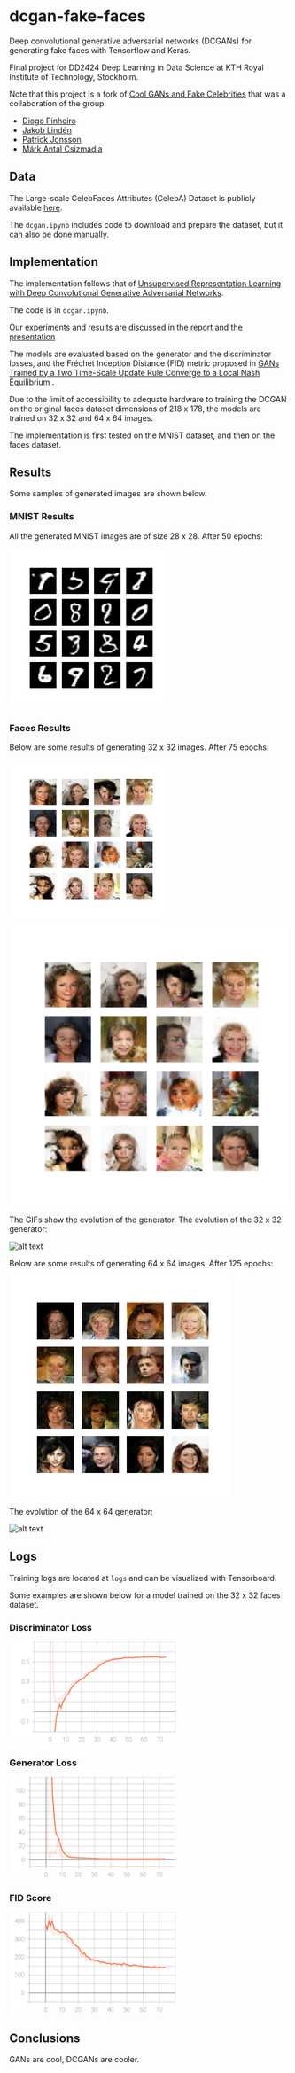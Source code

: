 # dcgan-fake-faces

Deep convolutional generative adversarial networks (DCGANs) for generating fake faces with Tensorflow and Keras.

Final project for DD2424 Deep Learning in Data Science at KTH Royal Institute of Technology, Stockholm.

Note that this project is a fork of [Cool GANs and Fake Celebrities](https://github.com/DiogorPinheiro/Cool_GANs_Fake_Celebrities) that was a collaboration of the group:
- [Diogo Pinheiro](https://github.com/DiogorPinheiro)
- [Jakob Lindén](https://github.com/jakobGTO)
- [Patrick Jonsson](https://github.com/hiver-py)
- [Márk Antal Csizmadia](https://github.com/mark-antal-csizmadia)

## Data

The Large-scale CelebFaces Attributes (CelebA) Dataset is publicly available [here](http://mmlab.ie.cuhk.edu.hk/projects/CelebA.html).

The ```dcgan.ipynb``` includes code to download and prepare the dataset, but it can also be done manually.

## Implementation

The implementation follows that of [Unsupervised Representation Learning with Deep Convolutional Generative Adversarial Networks](https://arxiv.org/abs/1511.06434).

The code is in ```dcgan.ipynb```.

Our experiments and results are discussed in the [report](assets/report_and_presentation/report.pdf) and the [presentation](assets/report_and_presentation/Presentation.pdf)

The models are evaluated based on the generator and the discriminator losses, and the Fréchet Inception Distance (FID) metric proposed in [GANs Trained by a Two Time-Scale Update Rule Converge to a Local Nash Equilibrium
](https://arxiv.org/abs/1706.08500).

Due to the limit of accessibility to adequate hardware to training the DCGAN on the original faces dataset dimensions of 218 x 178, the models are trained on 32 x 32 and 64 x 64 images.

The implementation is first tested on the MNIST dataset, and then on the faces dataset.

## Results

Some samples of generated images are shown below.

### MNIST Results

All the generated MNIST images are of size 28 x 28. After 50 epochs:

![alt text](assets/20210522-171512-mnist/epoch_0050.png)


### Faces Results

Below are some results of generating 32 x 32 images. After 75 epochs:

![alt text](assets/20210520-112504-faces/epoch_0075.png)

<img src="assets/20210520-112504-faces/epoch_0075.png" alt="drawing" width="500"/>



The GIFs show the evolution of the generator. The evolution of the 32 x 32 generator:

![alt text](assets/gifs/32.gif)

Below are some results of generating 64 x 64 images. After 125 epochs:

![alt text](assets/bests/epoch_0125.png)

The evolution of the 64 x 64 generator:

![alt text](assets/gifs/64.gif)


## Logs

Training logs are located at ```logs``` and can be visualized with Tensorboard.

Some examples are shown below for a model trained on the 32 x 32 faces dataset.

### Discriminator Loss

<img src="log_viz/disc_loss_metric.svg" alt="drawing" width="300"/>

### Generator Loss

<img src="log_viz/gen_loss_metric.svg" alt="drawing" width="300"/>

### FID Score

<img src="log_viz/fid_score_metric.svg" alt="drawing" width="300"/>


## Conclusions

GANs are cool, DCGANs are cooler.

